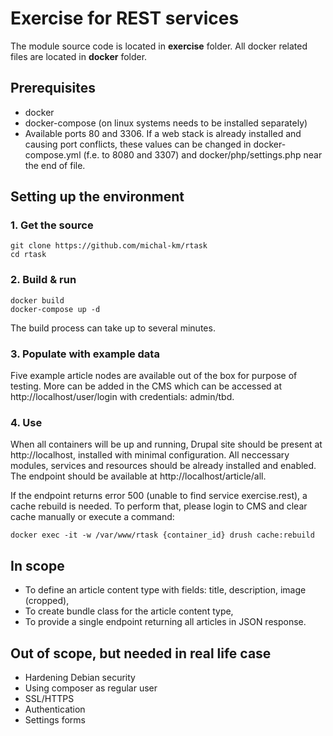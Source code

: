 # Exercise for REST services

The module source code is located in **exercise** folder.
All docker related files are located in **docker** folder.

## Prerequisites

- docker
- docker-compose (on linux systems needs to be installed separately)
 - Available ports 80 and 3306. If a web stack is already installed and causing port conflicts, these values can be changed in docker-compose.yml (f.e. to 8080 and 3307) and docker/php/settings.php near the end of file.

## Setting up the environment

### 1. Get the source
```
git clone https://github.com/michal-km/rtask
cd rtask
```

### 2. Build & run
```
docker build
docker-compose up -d
```

The build process can take up to several minutes.

### 3. Populate with example data

Five example article nodes are available out of the box for purpose of testing. More can be added in the CMS which can be accessed at http://localhost/user/login with credentials: admin/tbd.

### 4. Use

When all containers will be up and running, Drupal site should be present at http://localhost, installed with minimal configuration. All neccessary modules, services and resources should be already installed and enabled. The endpoint should be available at http://localhost/article/all.

If the endpoint returns error 500 (unable to find service exercise.rest), a cache rebuild is needed. To perform that, please login to CMS and clear cache manually or execute a command:

```
docker exec -it -w /var/www/rtask {container_id} drush cache:rebuild
```

## In scope

- To define an article content type with fields: title, description, image (cropped),
- To create bundle class for the article content type,
- To provide a single endpoint returning all articles in JSON response.

## Out of scope, but needed in real life case

- Hardening Debian security
- Using composer as regular user
- SSL/HTTPS
- Authentication
- Settings forms
